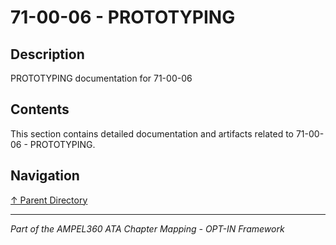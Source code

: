 # 71-00-06 - PROTOTYPING

## Description

PROTOTYPING documentation for 71-00-06

## Contents

This section contains detailed documentation and artifacts related to 71-00-06 - PROTOTYPING.

## Navigation

[↑ Parent Directory](../README.md)

---

*Part of the AMPEL360 ATA Chapter Mapping - OPT-IN Framework*
